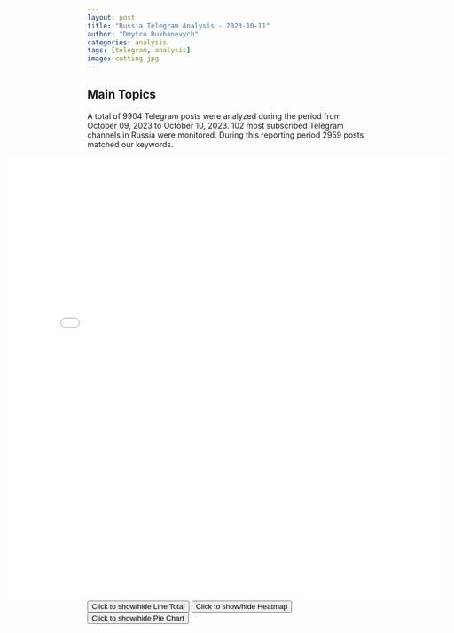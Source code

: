 ```yaml
---
layout: post
title: "Russia Telegram Analysis - 2023-10-11"
author: "Dmytro Bukhanevych"
categories: analysis
tags: [telegram, analysis]
image: cutting.jpg
---
```

<style>
    /* Adjusting iframe-container styles */
    .wide-iframe-container {
        width: calc(100% + 30vw);  /* Extending the width */
        margin-left: -15vw;       /* Negative margin to push to the left */
        overflow: hidden;         /* In case the iframe content spills over */
    }
    .wide-iframe-container iframe {
        width: 100%;  /* Making the iframe take the full width of its container */
        border: none; /* Removing any borders from the iframe */
    }
    /* Toggle mechanism */
    .hidden {
        display: none;
    }
    .show-content-target:checked + .show-content {
        display: block;
    }
</style>
<h2>Main Topics</h2>
<p>A total of 9904 Telegram posts were analyzed during the period from October 09, 2023 to October 10, 2023. 102 most subscribed Telegram channels in Russia were monitored. During this reporting period 2959 posts matched our keywords.</p>
<!-- Embedding Main Plotly Visualization -->
<div class="wide-iframe-container">
    <iframe src="{{site.baseurl}}/visualizations/2023-10-11/fig_topics_time.html" height="800"></iframe>
</div>
<!-- Toggle mechanism for the second graph: Line Total -->
<button onclick="toggleContent('lineTotalContent')">Click to show/hide Line Total</button>
<div id="lineTotalContent" style="display:none;" class="wide-iframe-container">
    <iframe src="{{site.baseurl}}/visualizations/2023-10-11/fig_line_total.png" height="800"></iframe>
</div>
<!-- Toggle mechanism for the third graph: Heatmap -->
<button onclick="toggleContent('heatmapContent')">Click to show/hide Heatmap</button>
<div id="heatmapContent" style="display:none;" class="wide-iframe-container">
    <iframe src="{{site.baseurl}}/visualizations/2023-10-11/fig_heatmap.png" height="800"></iframe>
</div>
<!-- Toggle mechanism for the fourth graph: Pie Chart -->
<button onclick="toggleContent('pieContent')">Click to show/hide Pie Chart</button>
<div id="pieContent" style="display:none;" class="wide-iframe-container">
    <iframe src="{{site.baseurl}}/visualizations/2023-10-11/fig_pie.png" height="800"></iframe>
</div>
